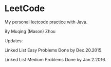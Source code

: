 # LeetCode
My personal leetcode practice with Java.

By Muqing (Mason) Zhou

Updates:

Linked List Easy Problems Done by Dec.20.2015.

Linked List Medium Problems Done by Jan.2.2016.

